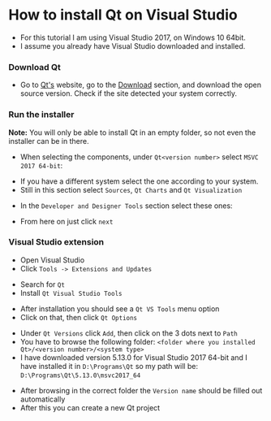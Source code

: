 # How to install Qt on Visual Studio

- For this tutorial I am using Visual Studio 2017, on Windows 10 64bit.</br>
- I assume you already have Visual Studio downloaded and installed.

### Download Qt

- Go to [Qt's](https://www.qt.io/) website, go to the [Download](https://www.qt.io/download) section, and download the open source version. Check if the site detected your system correctly.

### Run the installer

**Note:** You will only be able to install Qt in an empty folder, so not even the installer can be in there.

- When selecting the components, under `Qt<version number>` select `MSVC 2017 64-bit`:

[](images/Qt_Setup_1.png)

- If you have a different system select the one according to your system.
- Still in this section select `Sources`, `Qt Charts` and `Qt Visualization`

[](images/Qt_Setup_2.png)

- In the `Developer and Designer Tools` section select these ones:

[](images/Qt_Setup_3.png)

- From here on just click `next`

### Visual Studio extension

- Open Visual Studio
- Click `Tools -> Extensions and Updates`

[](images/Qt_Setup_4.png)

- Search for `Qt`
- Install `Qt Visual Studio Tools`

[](images/Qt_Setup_5.png)

- After installation you should see a `Qt VS Tools` menu option
- Click on that, then click `Qt Options`

[](images/Qt_Setup_6.png)

- Under `Qt Versions` click `Add`, then click on the 3 dots next to `Path`
- You have to browse the following folder: `<folder where you installed Qt>/<version number>/<system type>`
- I have downloaded version 5.13.0 for Visual Studio 2017 64-bit and I have installed it in `D:\Programs\Qt` so my path will be: `D:\Programs\Qt\5.13.0\msvc2017_64`

[](images/Qt_Setup_7.png)

- After browsing in the correct folder the `Version name` should be filled out automatically
- After this you can create a new Qt project

[](images/Qt_Setup_8.png)